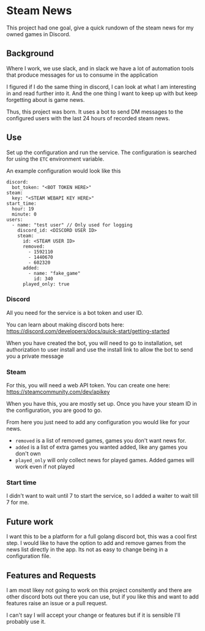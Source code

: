 # Steam News

This project had one goal, give a quick rundown of the steam news for my owned games in Discord.

## Background

Where I work, we use slack, and in slack we have a lot of automation tools that produce messages for us to consume in the application

I figured if I do the same thing in discord, I can look at what I am interesting in and read further into it. And the one thing I want to keep up with but keep forgetting about is game news.

Thus, this project was born. It uses a bot to send DM messages to the configured users with the last 24 hours of recorded steam news.

## Use

Set up the configuration and run the service. The configuration is searched for using the `ETC` environment variable.

An example configuration would look like this

```
discord:
  bot_token: "<BOT TOKEN HERE>"
steam:
  key: "<STEAM WEBAPI KEY HERE>"
start_time:
  hour: 19
  minute: 0
users:
  - name: "test user" // Only used for logging
    discord_id: <DISCORD USER ID>
    steam:
      id: <STEAM USER ID>
      removed:
        - 1592110
        - 1440670
        - 602320
      added:
        - name: "fake_game"
          id: 340
      played_only: true
```

### Discord

All you need for the service is a bot token and user ID.

You can learn about making discord bots here: https://discord.com/developers/docs/quick-start/getting-started

When you have created the bot, you will need to go to installation, set authorization to user install and use the install link to allow the bot to send you a private message

### Steam

For this, you will need a web API token. You can create one here: https://steamcommunity.com/dev/apikey

When you have this, you are mostly set up. Once you have your steam ID in the configuration, you are good to go.

From here you just need to add any configuration you would like for your news.
- `removed` is a list of removed games, games you don't want news for.
- `added` is a list of extra games you wanted added, like any games you don't own
- `played_only` will only collect news for played games. Added games will work even if not played

### Start time

I didn't want to wait until 7 to start the service, so I added a waiter to wait till 7 for me.

## Future work

I want this to be a platform for a full golang discord bot, this was a cool first step. I would like to have the option to add and remove games from the news list directly in the app. Its not as easy to change being in a configuration file.

## Features and Requests

I am most likey not going to work on this project consitently and there are other discord bots out there you can use, but if you like this and want to add features raise an issue or a pull request.

I can't say I will accept your change or features but if it is sensible I'll probably use it.
